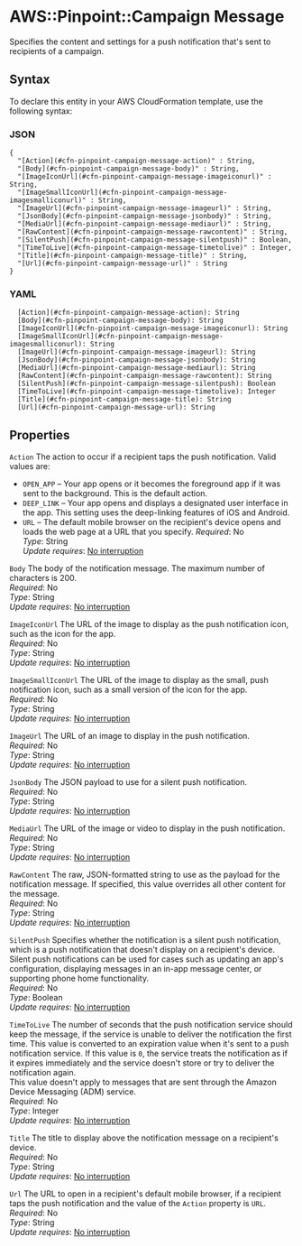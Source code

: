 # AWS::Pinpoint::Campaign Message<a name="aws-properties-pinpoint-campaign-message"></a>

Specifies the content and settings for a push notification that's sent to recipients of a campaign\.

## Syntax<a name="aws-properties-pinpoint-campaign-message-syntax"></a>

To declare this entity in your AWS CloudFormation template, use the following syntax:

### JSON<a name="aws-properties-pinpoint-campaign-message-syntax.json"></a>

```
{
  "[Action](#cfn-pinpoint-campaign-message-action)" : String,
  "[Body](#cfn-pinpoint-campaign-message-body)" : String,
  "[ImageIconUrl](#cfn-pinpoint-campaign-message-imageiconurl)" : String,
  "[ImageSmallIconUrl](#cfn-pinpoint-campaign-message-imagesmalliconurl)" : String,
  "[ImageUrl](#cfn-pinpoint-campaign-message-imageurl)" : String,
  "[JsonBody](#cfn-pinpoint-campaign-message-jsonbody)" : String,
  "[MediaUrl](#cfn-pinpoint-campaign-message-mediaurl)" : String,
  "[RawContent](#cfn-pinpoint-campaign-message-rawcontent)" : String,
  "[SilentPush](#cfn-pinpoint-campaign-message-silentpush)" : Boolean,
  "[TimeToLive](#cfn-pinpoint-campaign-message-timetolive)" : Integer,
  "[Title](#cfn-pinpoint-campaign-message-title)" : String,
  "[Url](#cfn-pinpoint-campaign-message-url)" : String
}
```

### YAML<a name="aws-properties-pinpoint-campaign-message-syntax.yaml"></a>

```
  [Action](#cfn-pinpoint-campaign-message-action): String
  [Body](#cfn-pinpoint-campaign-message-body): String
  [ImageIconUrl](#cfn-pinpoint-campaign-message-imageiconurl): String
  [ImageSmallIconUrl](#cfn-pinpoint-campaign-message-imagesmalliconurl): String
  [ImageUrl](#cfn-pinpoint-campaign-message-imageurl): String
  [JsonBody](#cfn-pinpoint-campaign-message-jsonbody): String
  [MediaUrl](#cfn-pinpoint-campaign-message-mediaurl): String
  [RawContent](#cfn-pinpoint-campaign-message-rawcontent): String
  [SilentPush](#cfn-pinpoint-campaign-message-silentpush): Boolean
  [TimeToLive](#cfn-pinpoint-campaign-message-timetolive): Integer
  [Title](#cfn-pinpoint-campaign-message-title): String
  [Url](#cfn-pinpoint-campaign-message-url): String
```

## Properties<a name="aws-properties-pinpoint-campaign-message-properties"></a>

`Action` <a name="cfn-pinpoint-campaign-message-action"></a>
The action to occur if a recipient taps the push notification\. Valid values are:

- `OPEN_APP` – Your app opens or it becomes the foreground app if it was sent to the background\. This is the default action\.
- `DEEP_LINK` – Your app opens and displays a designated user interface in the app\. This setting uses the deep\-linking features of iOS and Android\.
- `URL` – The default mobile browser on the recipient's device opens and loads the web page at a URL that you specify\.
  _Required_: No  
  _Type_: String  
  _Update requires_: [No interruption](https://docs.aws.amazon.com/AWSCloudFormation/latest/UserGuide/using-cfn-updating-stacks-update-behaviors.html#update-no-interrupt)

`Body` <a name="cfn-pinpoint-campaign-message-body"></a>
The body of the notification message\. The maximum number of characters is 200\.  
_Required_: No  
_Type_: String  
_Update requires_: [No interruption](https://docs.aws.amazon.com/AWSCloudFormation/latest/UserGuide/using-cfn-updating-stacks-update-behaviors.html#update-no-interrupt)

`ImageIconUrl` <a name="cfn-pinpoint-campaign-message-imageiconurl"></a>
The URL of the image to display as the push notification icon, such as the icon for the app\.  
_Required_: No  
_Type_: String  
_Update requires_: [No interruption](https://docs.aws.amazon.com/AWSCloudFormation/latest/UserGuide/using-cfn-updating-stacks-update-behaviors.html#update-no-interrupt)

`ImageSmallIconUrl` <a name="cfn-pinpoint-campaign-message-imagesmalliconurl"></a>
The URL of the image to display as the small, push notification icon, such as a small version of the icon for the app\.  
_Required_: No  
_Type_: String  
_Update requires_: [No interruption](https://docs.aws.amazon.com/AWSCloudFormation/latest/UserGuide/using-cfn-updating-stacks-update-behaviors.html#update-no-interrupt)

`ImageUrl` <a name="cfn-pinpoint-campaign-message-imageurl"></a>
The URL of an image to display in the push notification\.  
_Required_: No  
_Type_: String  
_Update requires_: [No interruption](https://docs.aws.amazon.com/AWSCloudFormation/latest/UserGuide/using-cfn-updating-stacks-update-behaviors.html#update-no-interrupt)

`JsonBody` <a name="cfn-pinpoint-campaign-message-jsonbody"></a>
The JSON payload to use for a silent push notification\.  
_Required_: No  
_Type_: String  
_Update requires_: [No interruption](https://docs.aws.amazon.com/AWSCloudFormation/latest/UserGuide/using-cfn-updating-stacks-update-behaviors.html#update-no-interrupt)

`MediaUrl` <a name="cfn-pinpoint-campaign-message-mediaurl"></a>
The URL of the image or video to display in the push notification\.  
_Required_: No  
_Type_: String  
_Update requires_: [No interruption](https://docs.aws.amazon.com/AWSCloudFormation/latest/UserGuide/using-cfn-updating-stacks-update-behaviors.html#update-no-interrupt)

`RawContent` <a name="cfn-pinpoint-campaign-message-rawcontent"></a>
The raw, JSON\-formatted string to use as the payload for the notification message\. If specified, this value overrides all other content for the message\.  
_Required_: No  
_Type_: String  
_Update requires_: [No interruption](https://docs.aws.amazon.com/AWSCloudFormation/latest/UserGuide/using-cfn-updating-stacks-update-behaviors.html#update-no-interrupt)

`SilentPush` <a name="cfn-pinpoint-campaign-message-silentpush"></a>
Specifies whether the notification is a silent push notification, which is a push notification that doesn't display on a recipient's device\. Silent push notifications can be used for cases such as updating an app's configuration, displaying messages in an in\-app message center, or supporting phone home functionality\.  
_Required_: No  
_Type_: Boolean  
_Update requires_: [No interruption](https://docs.aws.amazon.com/AWSCloudFormation/latest/UserGuide/using-cfn-updating-stacks-update-behaviors.html#update-no-interrupt)

`TimeToLive` <a name="cfn-pinpoint-campaign-message-timetolive"></a>
The number of seconds that the push notification service should keep the message, if the service is unable to deliver the notification the first time\. This value is converted to an expiration value when it's sent to a push notification service\. If this value is `0`, the service treats the notification as if it expires immediately and the service doesn't store or try to deliver the notification again\.  
This value doesn't apply to messages that are sent through the Amazon Device Messaging \(ADM\) service\.  
_Required_: No  
_Type_: Integer  
_Update requires_: [No interruption](https://docs.aws.amazon.com/AWSCloudFormation/latest/UserGuide/using-cfn-updating-stacks-update-behaviors.html#update-no-interrupt)

`Title` <a name="cfn-pinpoint-campaign-message-title"></a>
The title to display above the notification message on a recipient's device\.  
_Required_: No  
_Type_: String  
_Update requires_: [No interruption](https://docs.aws.amazon.com/AWSCloudFormation/latest/UserGuide/using-cfn-updating-stacks-update-behaviors.html#update-no-interrupt)

`Url` <a name="cfn-pinpoint-campaign-message-url"></a>
The URL to open in a recipient's default mobile browser, if a recipient taps the push notification and the value of the `Action` property is `URL`\.  
_Required_: No  
_Type_: String  
_Update requires_: [No interruption](https://docs.aws.amazon.com/AWSCloudFormation/latest/UserGuide/using-cfn-updating-stacks-update-behaviors.html#update-no-interrupt)
